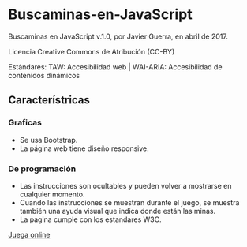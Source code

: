 # Buscaminas-en-JavaScript

Buscaminas en JavaScript v.1.0, por Javier Guerra, en abril de 2017.

Licencia Creative Commons de Atribución (CC-BY)

Estándares: TAW: Accesibilidad web | WAI-ARIA: Accesibilidad de contenidos dinámicos

## Característricas

### Graficas

* Se usa Bootstrap.
* La página web tiene diseño responsive.

### De programación

* Las instrucciones son ocultables y pueden volver a mostrarse en cualquier momento.
* Cuando las instrucciones se muestran durante el juego, se muestra también una ayuda visual que indica donde están las minas.
* La pagina cumple con los estandares W3C.

[Juega online](https://javguerra.github.io/Buscaminas-en-JavaScript/index.html)
